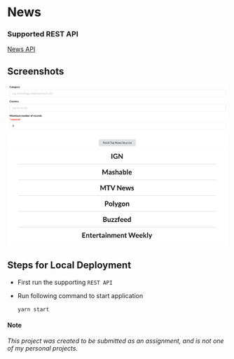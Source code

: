 # News

### Supported REST API

[News API](https://www.github.com/saran-shabd/news-api)

## Screenshots

<img src="screenshots/empty.png" alt="Not able to render the image" />

<img src="screenshots/top-news-sources.png" alt="Not able to render the image" />

## Steps for Local Deployment

-   First run the supporting `REST API`

-   Run following command to start application
    ```bash
    yarn start
    ```

#### Note

_This project was created to be submitted as an assignment, and is not one of my personal projects._
